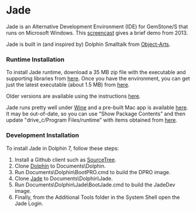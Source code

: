 Jade
====

Jade is an Alternative Development Environment (IDE) for GemStone/S that runs on Microsoft Windows. This [screencast](https://www.youtube.com/watch?v=dnRB5rBbkiI) gives a brief demo from 2013. 

Jade is built in (and inspired by) Dolphin Smalltalk from [Object-Arts](https://github.com/dolphinsmalltalk/Dolphin).

### Runtime Installation
To install Jade runtime, download a 35 MB zip file with the executable and supporting libraries from [here](https://github.com/jgfoster/Jade/raw/master/runtime/Jade.zip). Once you have the environment, you can get just the latest executable (about 1.5 MB) from [here](https://github.com/jgfoster/Jade/raw/master/runtime/Jade.exe).

Older versions are available using the instructions [here](https://github.com/jgfoster/Jade/issues/56).

Jade runs pretty well under [Wine](https://www.winehq.org/) and a pre-built Mac app is available [here](http://seaside.gemtalksystems.com/jade/Jade.app.zip). It may be out-of-date, so you can use “Show Package Contents” and then update "drive_c/Program Files/runtime” with items obtained from [here](https://github.com/jgfoster/Jade/raw/master/runtime/Jade.zip).

### Development Installation

To install Jade in Dolphin 7, follow these steps:

1. Install a Github client such as [SourceTree](http://www.sourcetreeapp.com/).
2. Clone [Dolphin](https://github.com/jgfoster/Dolphin) to Documents\Dolphin.
3. Run Documents\Dolphin\BootPRO.cmd to build the DPRO image.
4. Clone [Jade](https://github.com/jgfoster/Jade) to Documents\Dolphin\Jade.
4. Run Documents\Dolphin\Jade\BootJade.cmd to build the JadeDev image.
5. Finally, from the Additional Tools folder in the System Shell open the Jade Login.
